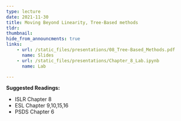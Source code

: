 ```yaml
---
type: lecture
date: 2021-11-30
title: Moving Beyond Linearity, Tree-Based methods
tldr: 
thumbnail: 
hide_from_announcments: true
links: 
    - url: /static_files/presentations/08_Tree-Based_Methods.pdf
      name: Slides
    - url: /static_files/presentations/Chapter_8_Lab.ipynb
      name: Lab

---
```

**Suggested Readings:**
- ISLR Chapter 8
- ESL Chapter 9,10,15,16
- PSDS Chapter 6

